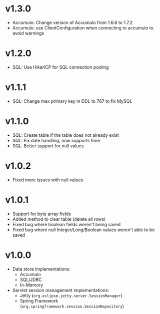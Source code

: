 # v1.3.0

* Accumulo: Change version of Accumulo from 1.6.6 to 1.7.2
* Accumulo: use ClientConfiguration when connecting to accumulo to avoid warnings

# v1.2.0

* SQL: Use HikariCP for SQL connection pooling

# v1.1.1

* SQL: Change max primary key in DDL to 767 to fix MySQL

# v1.1.0

* SQL: Create table if the table does not already exist
* SQL: Fix date handling, now supports time
* SQL: Better support for null values

# v1.0.2

* Fixed more issues with null values

# v1.0.1

* Support for byte array fields
* Added method to clear table (delete all rows)
* Fixed bug where boolean fields weren't being saved
* Fixed bug where null Integer/Long/Boolean values weren't able to be saved

# v1.0.0

* Data store implementations:
  * Accumulo
  * SQL/JDBC
  * In-Memory
* Servlet session management implementations:
  * Jetty (`org.eclipse.jetty.server.SessionManager`)
  * Spring Framework (`org.springframework.session.SessionRepository`)
